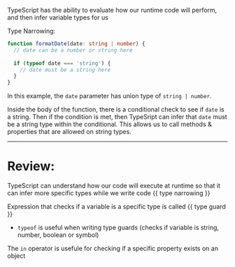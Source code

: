 TypeScript has the ability to evaluate how our runtime code will perform, and then infer variable types for us

Type Narrowing:

``` typescript
function formatDate(date: string | number) {
  // date can be a number or string here
 
  if (typeof date === 'string') {
    // date must be a string here
  }
}
```

In this example, the ```date``` parameter has union type of ```string | number```.
 
Inside the body of the function, there is a conditional check to see if ```date``` is a string.  Then if the condition is met, then TypeSript can infer that ```date``` must be a string type within the conditional.  This allows us to call methods & properties that are allowed on string types.

***

# Review:

TypeScript can understand how our code will execute at runtime so that it can infer more specific types while we write code {{ type narrowing }}

Expression that checks if a variable is a specific type is called {{ type guard }}
- ```typeof``` is useful when writing type guards (checks if variable is string, number, boolean or symbol)

The ```in``` operator is usefule for checking if a specific property exists on an object